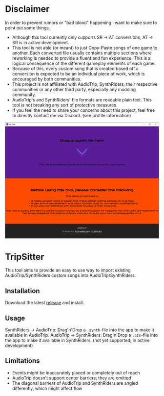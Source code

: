 # Disclaimer
In order to prevent rumors or "bad blood" happening I want to make sure to point out some things.

* Although this tool currently only supports SR -> AT conversions, AT -> SR is in active development.
* This tool is not able (or meant) to just Copy-Paste songs of one game to another. Each converted file usually contains multiple sections where reworking is needed to provide a fluent and fun experience. This is a logical consequence of the different gameplay elements of each game.
* Because of this, every custom song that is created based off a conversion is expected to be an individual piece of work, which is encouraged by both communities.
* This project is not affiliated with AudioTrip, SynthRiders, their respective communities or any other third party, especially any modding community.
* AudioTrip's and SynthRiders' file formats are readable plain text. This tool is not breaking any sort of protective measures.
* If you feel the need to share your concerns about this project, feel free to directly contact me via Discord. (see profile information)

![defaultView](https://github.com/Blogshot/trip-sitter/blob/master/defaultView.png)

# TripSitter
This tool aims to provide an easy to use way to import existing AudioTrip/SynthRiders custom songs into AudioTrip/SynthRiders.

## Installation
Download the latest [release](https://github.com/Blogshot/trip-sitter/releases) and install.

## Usage
SynthRiders -> AudioTrip: Drag'n'Drop a `.synth`-file into the app to make it available in AudioTrip.
AudioTrip -> SynthRiders: Drag'n'Drop a `.ats`-file into the app to make it available in SynthRiders. (not yet supported; in active development)

## Limitations
* Events might be inaccurately placed or completely out of reach
* AudioTrip doesn't support center barriers; they are omitted
* The diagonal barriers of AudioTrip and SynthRiders are angled differently, which might affect flow
